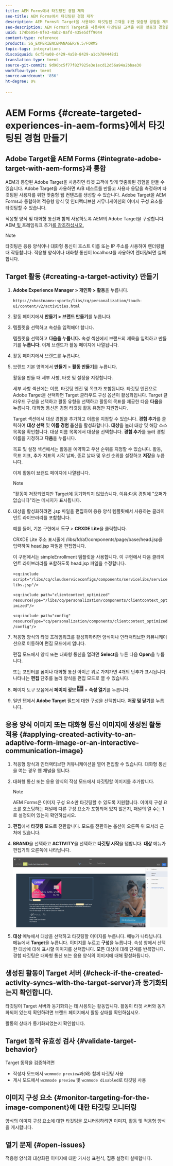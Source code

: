 ```yaml
---
title: AEM Forms에서 타깃팅된 경험 제작
seo-title: AEM Forms에서 타깃팅된 경험 제작
description: AEM Forms의 Target을 사용하여 타깃팅된 고객을 위한 맞춤형 경험을 제작할 수 있습니다.
seo-description: AEM Forms의 Target을 사용하여 타깃팅된 고객을 위한 맞춤형 경험을 제작할 수 있습니다.
uuid: 174b6054-8fe3-4ab2-8afd-435e5dff9044
content-type: reference
products: SG_EXPERIENCEMANAGER/6.5/FORMS
topic-tags: integrations
discoiquuid: 6cf54a08-d429-4a58-8429-a1cb784448d1
translation-type: tm+mt
source-git-commit: 9d90bc5f77f827925e3e1ecd12d56a94a2bbae30
workflow-type: tm+mt
source-wordcount: '856'
ht-degree: 0%

---
```



# AEM Forms {#create-targeted-experiences-in-aem-forms}에서 타깃팅된 경험 만들기

## Adobe Target을 AEM Forms {#integrate-adobe-target-with-aem-forms}과 통합

AEM과 통합된 Adobe Target을 사용하면 타겟 고객에 맞게 맞춤화된 경험을 만들 수 있습니다. Adobe Target을 사용하면 A/B 테스트를 만들고 사용자 응답을 측정하며 타깃팅된 사용자를 위한 맞춤형 웹 컨텐츠를 생성할 수 있습니다. Adobe Target을 AEM Forms과 통합하여 적응형 양식 및 인터랙티브한 커뮤니케이션의 이미지 구성 요소를 타깃팅할 수 있습니다.

적응형 양식 및 대화형 통신과 함께 사용하도록 AEM의 Adobe Target을 구성합니다. AEM[ 및 ](/help/sites-administering/target.md)프레임워크 추가[를 참조하십시오.](/help/sites-administering/target.md)

>[!NOTE]
>
>타깃팅은 응용 양식이나 대화형 통신이 호스트 이름 또는 IP 주소를 사용하여 렌더링될 때 작동합니다. 적응형 양식이나 대화형 통신이 localhost를 사용하여 렌더링되면 실패합니다.

## Target 활동 {#creating-a-target-activity} 만들기

1. **Adobe Experience Manager > 개인화 > 활동**&#x200B;을 누릅니다.

   `https://<hostname>:<port>/libs/cq/personalization/touch-ui/content/v2/activities.html`

1. 활동 페이지에서 **만들기 > 브랜드 만들기**&#x200B;를 누릅니다.
1. 템플릿을 선택하고 속성을 입력해야 합니다.

   템플릿을 선택하고 **다음을 누릅니다.** 속성 섹션에서 브랜드의 제목을 입력하고 만들기를  **누릅니다.**
이제 브랜드가 활동 페이지에 나열됩니다.

1. 활동 페이지에서 브랜드를 누릅니다.
1. 브랜드 기본 영역에서 **만들기** > **활동 만들기**&#x200B;를 누릅니다.

   활동을 만들 때 세부 사항, 타겟 및 설정을 지정합니다.

   세부 사항 섹션에는 이름, 타깃팅 엔진 및 목표가 포함됩니다. 타깃팅 엔진으로 Adobe Target을 선택하면 Target 클라우드 구성 옵션이 활성화됩니다. Target 클라우드 구성을 선택하고 활동 유형을 선택하고 활동의 목표를 제공한 다음 **다음**&#x200B;을 누릅니다. 대화형 통신은 경험 타깃팅 활동 유형만 지원합니다.

   Target 섹션에서 대상 경험을 추가하고 이름을 지정할 수 있습니다. **경험 추가**&#x200B;를 클릭하여 **대상 선택** 및 **이름 경험** 옵션을 활성화합니다. **대상**&#x200B;을 눌러 대상 및 해당 소스 목록을 확인합니다. 대상 이름 목록에서 대상을 선택합니다. **경험 추가**&#x200B;를 눌러 경험 이름을 지정하고 **다음**&#x200B;을 누릅니다.

   목표 및 설정 섹션에서는 활동을 예약하고 우선 순위를 지정할 수 있습니다. 활동, 목표 지표, 추가 지표의 시작 날짜, 종료 날짜 및 우선 순위를 설정하고 **저장**&#x200B;을 누릅니다.

   이제 활동이 브랜드 페이지에 나열됩니다.

   >[!NOTE]
   >
   >&quot;활동이 저장되었지만 Target에 동기화되지 않았습니다. 이유:다음 경험에 &quot;오퍼가 없습니다&quot;라는 메시지가 표시됩니다.

1. 대상을 활성화하려면 .jsp 파일을 편집하여 응용 양식 템플릿에서 사용하는 클라이언트 라이브러리를 포함합니다.

   예를 들어, 기본 구현에서 **도구** > **CRXDE Lite**&#x200B;을 클릭합니다.

   CRXDE Lite 주소 표시줄에 /libs/fd/af/components/page/base/head.jsp을 입력하여 head.jsp 파일을 편집합니다.

   이 구현에서는 simpleEnrollment 템플릿을 사용합니다. 이 구현에서 다음 클라이언트 라이브러리를 포함하도록 head.jsp 파일을 수정합니다.

   `<cq:include script="/libs/cq/cloudserviceconfigs/components/servicelibs/servicelibs.jsp"/>`

   `<cq:include path="clientcontext_optimized" resourceType="/libs/cq/personalization/components/clientcontext_optimized"/>`

   `<cq:include path="config" resourceType="cq/personalization/components/clientcontext_optimized/config"/>`

1. 적응형 양식의 타겟 프레임워크를 활성화하려면 양식이나 인터랙티브한 커뮤니케이션으로 이동하여 편집 모드에서 엽니다.

   편집 모드에서 양식 또는 대화형 통신을 열려면 **Select**&#x200B;을 누른 다음 **Open**&#x200B;을 누릅니다.

   또는 포인터를 폼이나 대화형 통신 아이콘 위로 가져가면 4개의 단추가 표시됩니다. 나타나는 **편집** 단추를 눌러 양식을 편집 모드로 열 수 있습니다.

1. 페이지 도구 모음에서 **페이지 정보** ![테마 옵션](assets/theme-options.png) > **속성 열기**&#x200B;를 누릅니다.
1. 일반 탭에서 **Adobe Target** 필드에 대한 구성을 선택합니다. **저장 및 닫기**&#x200B;를 누릅니다.

## 응용 양식 이미지 또는 대화형 통신 이미지에 생성된 활동 적용 {#applying-created-activity-to-an-adaptive-form-image-or-an-interactive-communication-image}

1. 적응형 양식과 인터랙티브한 커뮤니케이션을 열어 편집할 수 있습니다. 대화형 통신을 여는 경우 웹 채널을 엽니다.

1. 대화형 통신 또는 응용 양식의 작성 모드에서 타깃팅할 이미지를 추가합니다.

   >[!NOTE]
   >
   >AEM Forms은 이미지 구성 요소만 타깃팅할 수 있도록 지원합니다. 이미지 구성 요소를 호스팅하는 패널에 다른 구성 요소가 포함되어 있지 않은지, 패널의 열 수는 1로 설정되어 있는지 확인하십시오.

1. **편집**&#x200B;에서 **타깃팅** 모드로 전환합니다. 모드를 전환하는 옵션이 오른쪽 위 모서리 근처에 있습니다.
1. **BRAND**&#x200B;을 선택하고 **ACTIVITY**&#x200B;을 선택하고 **타깃팅 시작**&#x200B;을 탭합니다. **대상** 메뉴가 편집기의 오른쪽에 나타납니다.

   ![타깃팅 메뉴](assets/targeting-menu.png)

1. **대상** 메뉴에서 대상을 선택하고 타깃팅할 이미지를 누릅니다. 메뉴가 나타납니다. 메뉴에서 **Target**&#x200B;을 누릅니다. 이미지를 누르고 **구성**&#x200B;을 누릅니다. 속성 창에서 선택한 대상에 대해 표시할 이미지를 선택합니다. 모든 대상에 대해 단계를 반복합니다. 경험 타깃팅은 대화형 통신 또는 응용 양식의 이미지에 대해 활성화됩니다.

## 생성된 활동이 Target 서버 {#check-if-the-created-activity-syncs-with-the-target-server}과 동기화되는지 확인합니다.

타깃팅이 Target 서버와 동기화되는 데 사용되는 활동입니다. 활동이 타겟 서버와 동기화되어 있는지 확인하려면 브랜드 페이지에서 활동 상태를 확인하십시오.

활동의 상태가 동기화되었는지 확인합니다.

## Target 동작 유효성 검사 {#validate-target-behavior}

Target 동작을 검증하려면

* 작성자 모드에서 `wcmmode preview`과(와) 함께 타깃팅 사용
* 게시 모드에서 `wcmmode preview` 및 `wcmmode disabled`로 타깃팅 사용

## 이미지 구성 요소 {#monitor-targeting-for-the-image-component}에 대한 타깃팅 모니터링

양식의 이미지 구성 요소에 대한 타깃팅을 모니터링하려면 이미지, 활동 및 적응형 양식을 게시합니다.

## 열기 문제 {#open-issues}

적응형 양식의 대상화된 이미지에 대한 가시성 표현식, 집중 설정이 실패합니다.
